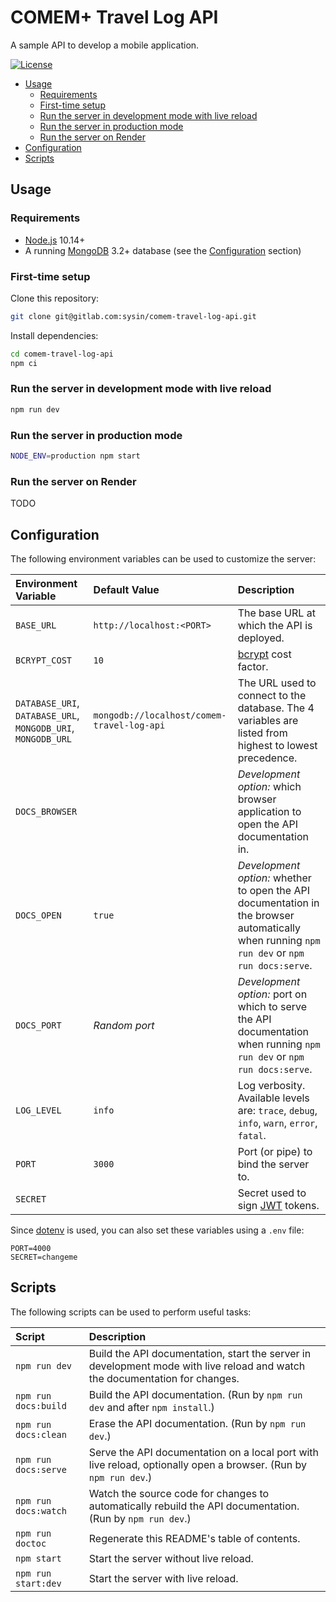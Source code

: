 # COMEM+ Travel Log API

A sample API to develop a mobile application.

[![License](https://img.shields.io/badge/License-MIT-blue.svg)](LICENSE.txt)

<!-- START doctoc generated TOC please keep comment here to allow auto update -->
<!-- DON'T EDIT THIS SECTION, INSTEAD RE-RUN doctoc TO UPDATE -->


- [Usage](#usage)
    - [Requirements](#requirements)
    - [First-time setup](#first-time-setup)
    - [Run the server in development mode with live reload](#run-the-server-in-development-mode-with-live-reload)
    - [Run the server in production mode](#run-the-server-in-production-mode)
    - [Run the server on Render](#run-the-server-on-render)
- [Configuration](#configuration)
- [Scripts](#scripts)

<!-- END doctoc generated TOC please keep comment here to allow auto update -->



## Usage

### Requirements

* [Node.js][node] 10.14+
* A running [MongoDB][mongodb] 3.2+ database (see the [Configuration](#configuration) section)

### First-time setup

Clone this repository:

```bash
git clone git@gitlab.com:sysin/comem-travel-log-api.git
```

Install dependencies:

```bash
cd comem-travel-log-api
npm ci
```

### Run the server in development mode with live reload

```bash
npm run dev
```

### Run the server in production mode

```bash
NODE_ENV=production npm start
```

### Run the server on Render

TODO

## Configuration

The following environment variables can be used to customize the server:

Environment Variable                                         | Default Value                              | Description
:---                                                         | :---                                       | :---
`BASE_URL`                                                   | `http://localhost:<PORT>`                  | The base URL at which the API is deployed.
`BCRYPT_COST`                                                | `10`                                       | [bcrypt][bcrypt] cost factor.
`DATABASE_URI`, `DATABASE_URL`, `MONGODB_URI`, `MONGODB_URL` | `mongodb://localhost/comem-travel-log-api` | The URL used to connect to the database. The 4 variables are listed from highest to lowest precedence.
`DOCS_BROWSER`                                               |                                            | *Development option:* which browser application to open the API documentation in.
`DOCS_OPEN`                                                  | `true`                                     | *Development option:* whether to open the API documentation in the browser automatically when running `npm run dev` or `npm run docs:serve`.
`DOCS_PORT`                                                  | *Random port*                              | *Development option:* port on which to serve the API documentation when running `npm run dev` or `npm run docs:serve`.
`LOG_LEVEL`                                                  | `info`                                     | Log verbosity. Available levels are: `trace`, `debug`, `info`, `warn`, `error`, `fatal`.
`PORT`                                                       | `3000`                                     | Port (or pipe) to bind the server to.
`SECRET`                                                     |                                            | Secret used to sign [JWT][jwt] tokens.

Since [dotenv][dotenv] is used, you can also set these variables using a `.env` file:

```
PORT=4000
SECRET=changeme
```



## Scripts

The following scripts can be used to perform useful tasks:

Script               | Description
:---                 | :---
`npm run dev`        | Build the API documentation, start the server in development mode with live reload and watch the documentation for changes.
`npm run docs:build` | Build the API documentation. (Run by `npm run dev` and after `npm install`.)
`npm run docs:clean` | Erase the API documentation. (Run by `npm run dev`.)
`npm run docs:serve` | Serve the API documentation on a local port with live reload, optionally open a browser. (Run by `npm run dev`.)
`npm run docs:watch` | Watch the source code for changes to automatically rebuild the API documentation. (Run by `npm run dev`.)
`npm run doctoc`     | Regenerate this README's table of contents.
`npm start`          | Start the server without live reload.
`npm run start:dev`  | Start the server with live reload.




[bcrypt]: https://en.wikipedia.org/wiki/Bcrypt
[dotenv]: https://www.npmjs.com/package/dotenv
[jwt]: https://jwt.io
[mongodb]: https://www.mongodb.com
[node]: https://nodejs.org/
